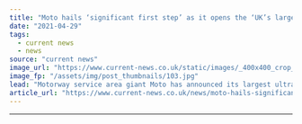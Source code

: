 ```yaml
---
title: "Moto hails ‘significant first step’ as it opens the ‘UK’s largest EV charging site’"
date: "2021-04-29"
tags: 
  - current news
  - news
source: "current news"
image_url: "https://www.current-news.co.uk/static/images/_400x400_crop_center-center/Moto-Rugby-site-credit-Moto.jpg"
image_fp: "/assets/img/post_thumbnails/103.jpg"
lead: "​Motorway service area giant Moto has announced its largest ultra-rapid charging site, which will open in Rugby tomorrow (30 April)."
article_url: "https://www.current-news.co.uk/news/moto-hails-significant-first-step-as-it-opens-the-uks-largest-ev-charging-site?utm_source=rss-feeds&utm_medium=rss&utm_campaign=rss"
---
```


---
